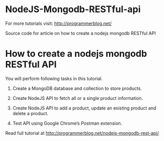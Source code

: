 # NodeJS-Mongodb-RESTful-api
For more tutorials visit: http://programmerblog.net/

Source code for article on how to create a nodejs mongodb RESTful API

# How to create a nodejs mongodb RESTful API

You will perform following tasks in this tutorial.

1. Create a MongoDB database and collection to store products.

2. Create NodeJS API to fetch all or a single product information.

3. Create NodeJS API to add a product, update an existing product and delete a product.

4. Test API using Google Chrome’s Postman extension.


Read full tutorial at http://programmerblog.net/nodejs-mongodb-rest-api/

